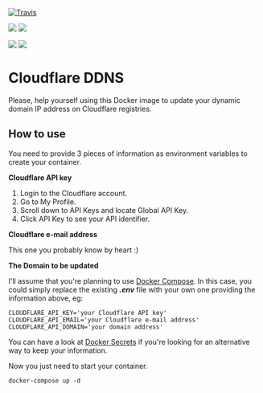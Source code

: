 
[![Travis](https://api.travis-ci.org/allandequeiroz/cloudflare-ddns.svg)](https://travis-ci.org/allandequeiroz/cloudflare-ddns)

[![](https://images.microbadger.com/badges/version/allandequeiroz/cloudflare-ddns.svg)](https://microbadger.com/images/allandequeiroz/cloudflare-ddns "Get your own version badge on microbadger.com")
[![](https://images.microbadger.com/badges/image/allandequeiroz/cloudflare-ddns.svg)](https://microbadger.com/images/allandequeiroz/cloudflare-ddns "Get your own image badge on microbadger.com")

[![](https://images.microbadger.com/badges/version/allandequeiroz/cloudflare-ddns:amd64.svg)](https://microbadger.com/images/allandequeiroz/cloudflare-ddns:amd64 "Get your own version badge on microbadger.com")
[![](https://images.microbadger.com/badges/image/allandequeiroz/cloudflare-ddns:amd64.svg)](https://microbadger.com/images/allandequeiroz/cloudflare-ddns:amd64 "Get your own image badge on microbadger.com")

# Cloudflare DDNS

Please, help yourself using this Docker image to update your dynamic domain IP address on Cloudflare registries.

## How to use

You need to provide 3 pieces of information as environment variables to create your container.

**Cloudflare API key**

1. Login to the Cloudflare account.
2. Go to My Profile.
3. Scroll down to API Keys and locate Global API Key.
4. Click API Key to see your API identifier.

**Cloudflare e-mail address**

This one you probably know by heart :)

**The Domain to be updated**

I'll assume that you're planning to use [Docker Compose](https://docs.docker.com/compose/). In this case, you could simply replace the existing ***.env*** file with your own one providing the information above, eg:

```
CLOUDFLARE_API_KEY='your Cloudflare API key'
CLOUDFLARE_API_EMAIL='your Cloudflare e-mail address'
CLOUDFLARE_API_DOMAIN='your domain address'
```

You can have a look at [Docker Secrets](https://docs.docker.com/engine/reference/commandline/secret/) if you're looking for an alternative way to keep your information.

Now you just need to start your container.

`docker-compose up -d`
